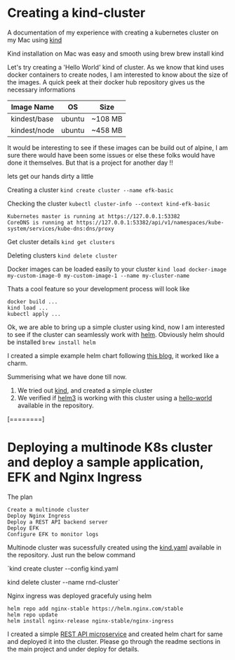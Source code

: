 # Creating a kind-cluster
A documentation of my experience with creating a kubernetes cluster on my Mac using [kind](https://kind.sigs.k8s.io/ "kind")

Kind installation on Mac was easy and smooth using brew brew install kind

Let's try creating a 'Hello World' kind of cluster. As we know that kind uses docker containers to create nodes, I am interested to know about the size of the images. A quick peek at their docker hub repository gives us the necessary informations

|Image Name   | OS  | Size  |
| ------------ | ------------ | ------------ |
|kindest/base|ubuntu|~108 MB
|kindest/node|ubuntu|~458 MB


It would be interesting to see if these images can be build out of alpine, I am sure there would have been some issues or else these folks would have done it themselves. But that is a project for another day !!

lets get our hands dirty a little

Creating a cluster
`kind create cluster --name efk-basic`

Checking the cluster
`kubectl cluster-info --context kind-efk-basic`

	Kubernetes master is running at https://127.0.0.1:53382
	CoreDNS is running at https://127.0.0.1:53382/api/v1/namespaces/kube-system/services/kube-dns:dns/proxy

Get cluster details
`kind get clusters`

Deleting clusters
`kind delete cluster`

Docker images can be loaded easily to your cluster 
`kind load docker-image my-custom-image-0 my-custom-image-1 --name my-cluster-name`

Thats a cool feature so your development process will look like

	docker build ...
	kind load ...
	kubectl apply ...

Ok, we are able to bring up a simple cluster using kind, now I am interested to see if the cluster can seamlessly work with [helm](https://helm.sh/ "helm"). Obviously helm should be installed
`brew install helm`

I created a simple example helm chart following [this blog](https://opensource.com/article/20/5/helm-charts "this blog"), it worked like a charm.

Summerising what we have done till now.

1. We tried out [kind](https://kind.sigs.k8s.io/ "kind"), and created a simple cluster
2. We verified if [helm3](https://helm.sh/ "helm") is working with this cluster using a [hello-world](https://github.com/kodefoundry/kind-cluster/tree/main/hello-world "hello-world") available in the repository.

[========]

# Deploying a multinode K8s cluster and deploy a sample application, EFK and Nginx Ingress

The plan

	Create a multinode cluster
	Deploy Nginx Ingress
	Deploy a REST API backend server
	Deploy EFK
	Configure EFK to monitor logs

Multinode cluster was sucessfully created using the [kind.yaml](https://github.com/kodefoundry/kind-cluster/blob/main/kind.yaml "kind.yaml") available in the repository. Just run the below command

`kind create cluster --config kind.yaml

 kind delete cluster --name rnd-cluster`

Nginx ingress was deployed gracefuly using helm 

    helm repo add nginx-stable https://helm.nginx.com/stable
    helm repo update
    helm install nginx-release nginx-stable/nginx-ingress

I created a simple [REST API microservice](https://github.com/kodefoundry/api-service "REST API microservice") and created helm chart for same and deployed it into the cluster. Please go through the readme sections in the main project and under deploy for details.

